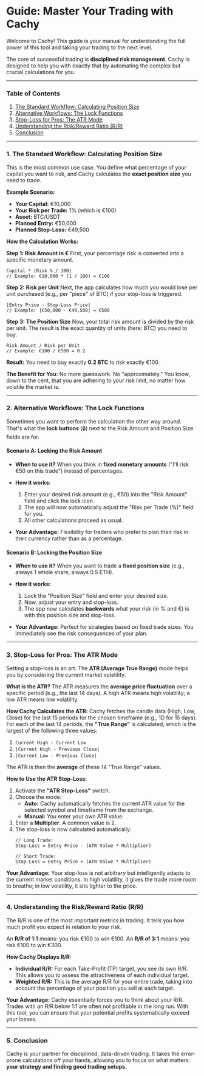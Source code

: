 # Guide: Master Your Trading with Cachy

Welcome to Cachy! This guide is your manual for understanding the full power of this tool and taking your trading to the next level.

The core of successful trading is **disciplined risk management**. Cachy is designed to help you with exactly that by automating the complex but crucial calculations for you.

---

### Table of Contents
1.  [The Standard Workflow: Calculating Position Size](#standard-workflow)
2.  [Alternative Workflows: The Lock Functions](#lock-functions)
3.  [Stop-Loss for Pros: The ATR Mode](#atr-mode)
4.  [Understanding the Risk/Reward Ratio (R/R)](#understanding-rr)
5.  [Conclusion](#conclusion)

---

### <a name="standard-workflow"></a>1. The Standard Workflow: Calculating Position Size

This is the most common use case. You define what percentage of your capital you want to risk, and Cachy calculates the **exact position size** you need to trade.

**Example Scenario:**

*   **Your Capital:** €10,000
*   **Your Risk per Trade:** 1% (which is €100)
*   **Asset:** BTC/USDT
*   **Planned Entry:** €50,000
*   **Planned Stop-Loss:** €49,500

**How the Calculation Works:**

**Step 1: Risk Amount in €**
First, your percentage risk is converted into a specific monetary amount.
```
Capital * (Risk % / 100)
// Example: €10,000 * (1 / 100) = €100
```

**Step 2: Risk per Unit**
Next, the app calculates how much you would lose per unit purchased (e.g., per "piece" of BTC) if your stop-loss is triggered.
```
|Entry Price - Stop-Loss Price|
// Example: |€50,000 - €49,500| = €500
```

**Step 3: The Position Size**
Now, your total risk amount is divided by the risk per unit. The result is the exact quantity of units (here: BTC) you need to buy.
```
Risk Amount / Risk per Unit
// Example: €100 / €500 = 0.2
```

**Result:** You need to buy exactly **0.2 BTC** to risk exactly €100.

**The Benefit for You:** No more guesswork. No "approximately." You know, down to the cent, that you are adhering to your risk limit, no matter how volatile the market is.

---

### <a name="lock-functions"></a>2. Alternative Workflows: The Lock Functions

Sometimes you want to perform the calculation the other way around. That's what the **lock buttons** (🔒) next to the Risk Amount and Position Size fields are for.

#### Scenario A: Locking the Risk Amount

*   **When to use it?** When you think in **fixed monetary amounts** ("I'll risk €50 on this trade") instead of percentages.

*   **How it works:**
    1.  Enter your desired risk amount (e.g., €50) into the "Risk Amount" field and click the lock icon.
    2.  The app will now automatically adjust the "Risk per Trade (%)" field for you.
    3.  All other calculations proceed as usual.

*   **Your Advantage:** Flexibility for traders who prefer to plan their risk in their currency rather than as a percentage.

#### Scenario B: Locking the Position Size

*   **When to use it?** When you want to trade a **fixed position size** (e.g., always 1 whole share, always 0.5 ETH).

*   **How it works:**
    1.  Lock the "Position Size" field and enter your desired size.
    2.  Now, adjust your entry and stop-loss.
    3.  The app now calculates **backwards** what your risk (in % and €) is with this position size and stop-loss.

*   **Your Advantage:** Perfect for strategies based on fixed trade sizes. You immediately see the risk consequences of your plan.

---

### <a name="atr-mode"></a>3. Stop-Loss for Pros: The ATR Mode

Setting a stop-loss is an art. The **ATR (Average True Range)** mode helps you by considering the current market volatility.

**What is the ATR?**
The ATR measures the **average price fluctuation** over a specific period (e.g., the last 14 days). A high ATR means high volatility; a low ATR means low volatility.

**How Cachy Calculates the ATR:**
Cachy fetches the candle data (High, Low, Close) for the last 15 periods for the chosen timeframe (e.g., 1D for 15 days). For each of the last 14 periods, the **"True Range"** is calculated, which is the largest of the following three values:
1.  `Current High - Current Low`
2.  `|Current High - Previous Close|`
3.  `|Current Low - Previous Close|`

The ATR is then the **average** of these 14 "True Range" values.

**How to Use the ATR Stop-Loss:**
1.  Activate the **"ATR Stop-Loss"** switch.
2.  Choose the mode:
    *   **Auto:** Cachy automatically fetches the current ATR value for the selected symbol and timeframe from the exchange.
    *   **Manual:** You enter your own ATR value.
3.  Enter a **Multiplier**. A common value is 2.
4.  The stop-loss is now calculated automatically:
    ```
    // Long Trade:
    Stop-Loss = Entry Price - (ATR Value * Multiplier)

    // Short Trade:
    Stop-Loss = Entry Price + (ATR Value * Multiplier)
    ```

**Your Advantage:** Your stop-loss is not arbitrary but intelligently adapts to the current market conditions. In high volatility, it gives the trade more room to breathe; in low volatility, it sits tighter to the price.

---

### <a name="understanding-rr"></a>4. Understanding the Risk/Reward Ratio (R/R)

The R/R is one of the most important metrics in trading. It tells you how much profit you expect in relation to your risk.

An **R/R of 1:1** means: you risk €100 to win €100.
An **R/R of 3:1** means: you risk €100 to win €300.

**How Cachy Displays R/R:**

*   **Individual R/R:** For each Take-Profit (TP) target, you see its own R/R. This allows you to assess the attractiveness of each individual target.
*   **Weighted R/R:** This is the average R/R for your entire trade, taking into account the percentage of your position you sell at each target.

**Your Advantage:** Cachy essentially forces you to think about your R/R. Trades with an R/R below 1:1 are often not profitable in the long run. With this tool, you can ensure that your potential profits systematically exceed your losses.

---

### <a name="conclusion"></a>5. Conclusion

Cachy is your partner for disciplined, data-driven trading. It takes the error-prone calculations off your hands, allowing you to focus on what matters: **your strategy and finding good trading setups.**
